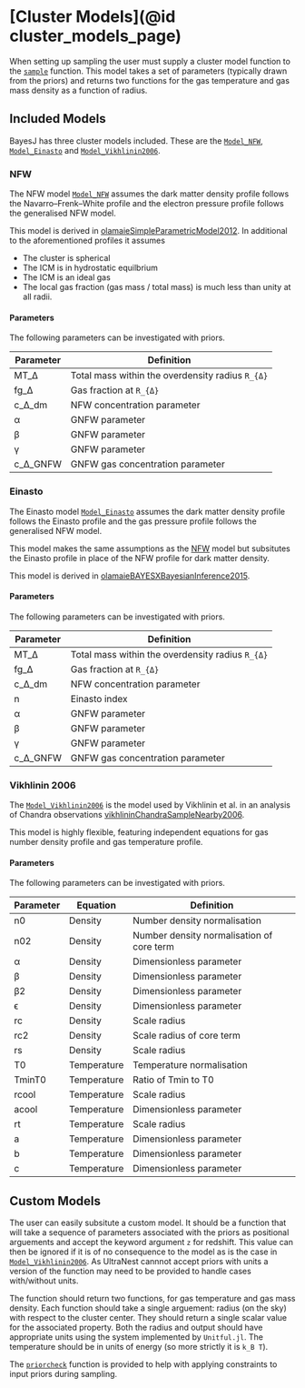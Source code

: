# [Cluster Models](@id cluster_models_page)

When setting up sampling the user must supply a cluster model function to the [`sample`](@ref) function. This model takes a set of parameters (typically drawn from the priors) and returns two functions for the gas temperature and gas mass density as a function of radius.

## Included Models

BayesJ has three cluster models included. These are the [`Model_NFW`](@ref), [`Model_Einasto`](@ref) and [`Model_Vikhlinin2006`](@ref).

### NFW

The NFW model [`Model_NFW`](@ref) assumes the dark matter density profile follows the Navarro–Frenk–White profile and the electron pressure profile follows the generalised NFW model.

This model is derived in [olamaieSimpleParametricModel2012](@cite). In additional to the aforementioned profiles it assumes
- The cluster is spherical
- The ICM is in hydrostatic equilbrium
- The ICM is an ideal gas
- The local gas fraction (gas mass / total mass) is much less than unity at all radii.

#### Parameters
The following parameters can be investigated with priors.

| Parameter  | Definition                                           |
|------------|------------------------------------------------------|
| MT_Δ     | Total mass within the overdensity radius ``R_{Δ}`` |
| fg_Δ     | Gas fraction at ``R_{Δ}``                          |
| c_Δ_dm   | NFW concentration parameter                          |
| α          | GNFW parameter                                       |
| β          | GNFW parameter                                       |
| γ          | GNFW parameter                                       |
| c_Δ_GNFW | GNFW gas concentration parameter                     |

### Einasto

The Einasto model [`Model_Einasto`](@ref) assumes the dark matter density profile follows the Einasto profile and the gas pressure profile follows the generalised NFW model.

This model makes the same assumptions as the [NFW](@ref) model but subsitutes the Einasto profile in place of the NFW profile for dark matter density.

This model is derived in [olamaieBAYESXBayesianInference2015](@cite).

#### Parameters
The following parameters can be investigated with priors.

| Parameter    | Definition                                           |
|--------------|------------------------------------------------------|
| MT_Δ       | Total mass within the overdensity radius ``R_{Δ}`` |
| fg_Δ       | Gas fraction at ``R_{Δ}``                          |
| c_Δ_dm     | NFW concentration parameter                          |
| n            | Einasto index                                        |
| α            | GNFW parameter                                       |
| β            | GNFW parameter                                       |
| γ            | GNFW parameter                                       |
| c\_Δ\_GNFW | GNFW gas concentration parameter                     |

### Vikhlinin 2006

The [`Model_Vikhlinin2006`](@ref) is the model used by Vikhlinin et al. in an analysis of Chandra observations [vikhlininChandraSampleNearby2006](@cite).

This model is highly flexible, featuring independent equations for gas
number density profile and gas temperature profile.

#### Parameters
The following parameters can be investigated with priors.

| Parameter | Equation     | Definition                                |
|-----------|--------------|-------------------------------------------|
| n0        | Density      | Number density normalisation              |
| n02       | Density      | Number density normalisation of core term |
| α         | Density      | Dimensionless parameter                   |
| β         | Density      | Dimensionless parameter                   |
| β2        | Density      | Dimensionless parameter                   |
| ϵ         | Density      | Dimensionless parameter                   |
| rc        | Density      | Scale radius                              |
| rc2       | Density      | Scale radius of core term                 |
| rs        | Density      | Scale radius                              |
| T0        | Temperature  | Temperature normalisation                 |
| TminT0    | Temperature  | Ratio of Tmin to T0                       |
| rcool     | Temperature  | Scale radius                              |
| acool     | Temperature  | Dimensionless parameter                   |
| rt        | Temperature  | Scale radius                              |
| a         | Temperature  | Dimensionless parameter                   |
| b         | Temperature  | Dimensionless parameter                   |
| c         | Temperature  | Dimensionless parameter                   |









## Custom Models

The user can easily subsitute a custom model. It should be a function that will take a sequence of parameters associated with the priors as positional arguements and accept the keyword argument `z` for redshift. This value can then be ignored if it is of no consequence to the model as is the case in [`Model_Vikhlinin2006`](@ref). As UltraNest cannnot accept priors with units a version of the function may need to be provided to handle cases with/without units.

The function should return two functions, for gas temperature and gas mass density. Each function should take a single arguement: radius (on the sky) with respect to the cluster center. They should return a single scalar value for the associated property. Both the radius and output should have appropriate units using the system implemented by `Unitful.jl`. The temperature should be in units of energy  (so more strictly it is ``k_B T``).

The [`priorcheck`](@ref) function is provided to help with applying constraints to input priors during sampling.